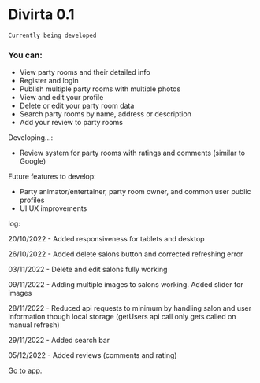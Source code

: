 # Divirta 0.1

`Currently being developed`

### You can:
- View party rooms and their detailed info
- Register and login
- Publish multiple party rooms with multiple photos
- View and edit your profile
- Delete or edit your party room data
- Search party rooms by name, address or description
- Add your review to party rooms

Developing...:
- Review system for party rooms with ratings and comments (similar to Google)

Future features to develop:
- Party animator/entertainer, party room owner, and common user public profiles
- UI UX improvements

log:

20/10/2022 - Added responsiveness for tablets and desktop

26/10/2022 - Added delete salons button and corrected refreshing error

03/11/2022 - Delete and edit salons fully working

09/11/2022 - Adding multiple images to salons working. Added slider for images

28/11/2022 - Reduced api requests to minimum by handling salon and user information though local storage (getUsers api call only gets called on manual refresh)

29/11/2022 - Added search bar

05/12/2022 - Added reviews (comments and rating)

[Go to app](https://divirta-project.vercel.app/).
